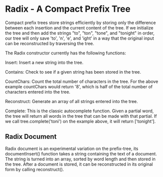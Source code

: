 Radix - A Compact Prefix Tree
=============================

Compact prefix trees store strings efficiently by storing only the difference between
each insertion and the current content of the tree. If we initialize the tree and then add the strings "to", "ton", "tone", and "tonight" in order, our tree will only save 'to', 'n', 'e', and 'ight' in a way that the original input can be reconstructed by traversing the tree.   

The Radix constructor currently has the following functions:    

Insert: Insert a new string into the tree.

Contains: Check to see if a given string has been stored in the tree.

CountChars: Count the total number of characters in the tree. For the above example countChars would return '8', which is half of the total number of characters entered into the tree.

Reconstruct: Generate an array of all strings entered into the tree.

Complete: This is the classic autocomplete function. Given a partial word, the tree will return all words in the tree that can be made with that partial. If we call tree.complete('toni') on the example above, it will return ['tonight']. 

Radix Document
--------------

Radix document is an experimental variation on the prefix-tree, its documentInsert() function takes a string containing the text of a document. The string is turned into an array, sorted by word length and then stored in the tree. After a document is stored, it can be reconstructed in its original form by calling reconstruct().
